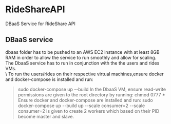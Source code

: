 # RideShareAPI
DBaaS Service for RideShare API
## DBaaS service
dbaas folder has to be pushed to an AWS EC2 instance with at least 8GB RAM in order to allow the service to run smoothly and allow for scaling.  
The DbaaS service has to run in conjunction with the the users and rides VMs.  
\\
To run the users/rides on their respective virtual machines,ensure docker and docker-compose is installed and run:
> sudo docker-compose up --build
In the DbaaS VM, ensure read-write permissions are given to the root directory by running:
> chmod 0777 *
Ensure docker and docker-compose are installed and run:
>sudo docker-compose up --build up --scale consumer=2
--scale consumer=2 is given to create 2 workers which based on their PID become master and slave.
